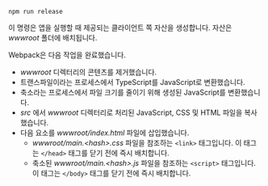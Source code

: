 ```console
npm run release
```

이 명령은 앱을 실행할 때 제공되는 클라이언트 쪽 자산을 생성합니다. 자산은 *wwwroot* 폴더에 배치됩니다.

Webpack은 다음 작업을 완료했습니다.

* *wwwroot* 디렉터리의 콘텐츠를 제거했습니다.
* 트랜스파일이라는 프로세스에서 TypeScript를 JavaScript로 변환했습니다. 
* 축소라는 프로세스에서 파일 크기를 줄이기 위해 생성된 JavaScript를 변환했습니다. 
* *src* 에서 *wwwroot* 디렉터리로 처리된 JavaScript, CSS 및 HTML 파일을 복사했습니다.
* 다음 요소를 *wwwroot/index.html* 파일에 삽입했습니다.
  * *wwwroot/main.\<hash\>.css* 파일을 참조하는 `<link>` 태그입니다. 이 태그는 `</head>` 태그를 닫기 전에 즉시 배치합니다.
  * 축소된 *wwwroot/main.\<hash\>.js* 파일을 참조하는 `<script>` 태그입니다. 이 태그는 `</body>` 태그를 닫기 전에 즉시 배치합니다.